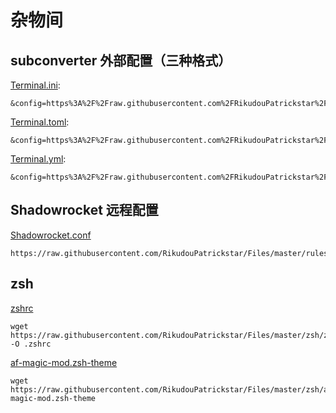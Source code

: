 # 杂物间

## subconverter 外部配置（三种格式）
[Terminal.ini](https://raw.githubusercontent.com/RikudouPatrickstar/Files/master/rules/Terminal.ini):
```
&config=https%3A%2F%2Fraw.githubusercontent.com%2FRikudouPatrickstar%2FFiles%2Fmaster%2Frules%2FTerminal.ini
```

[Terminal.toml](https://raw.githubusercontent.com/RikudouPatrickstar/Files/master/rules/Terminal.toml):
```
&config=https%3A%2F%2Fraw.githubusercontent.com%2FRikudouPatrickstar%2FFiles%2Fmaster%2Frules%2FTerminal.toml
```

[Terminal.yml](https://raw.githubusercontent.com/RikudouPatrickstar/Files/master/rules/Terminal.yml):
```
&config=https%3A%2F%2Fraw.githubusercontent.com%2FRikudouPatrickstar%2FFiles%2Fmaster%2Frules%2FTerminal.yml
```

## Shadowrocket 远程配置
[Shadowrocket.conf](https://raw.githubusercontent.com/RikudouPatrickstar/Files/master/rules/Shadowrocket.conf)
```
https://raw.githubusercontent.com/RikudouPatrickstar/Files/master/rules/Shadowrocket.conf
```

## zsh
[zshrc](https://raw.githubusercontent.com/RikudouPatrickstar/Files/master/zsh/zshrc)
```shell
wget https://raw.githubusercontent.com/RikudouPatrickstar/Files/master/zsh/zshrc -O .zshrc
```

[af-magic-mod.zsh-theme](https://raw.githubusercontent.com/RikudouPatrickstar/Files/master/zsh/af-magic-mod.zsh-theme)
```shell
wget https://raw.githubusercontent.com/RikudouPatrickstar/Files/master/zsh/af-magic-mod.zsh-theme
```

